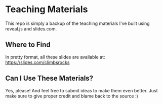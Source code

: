 # Teaching Materials

This repo is simply a backup of the teaching materials I've built using reveal.js and slides.com. 

## Where to Find
In pretty format, all these slides are available at: 
https://slides.com/climbsrocks

## Can I Use These Materials?
Yes, please!
And feel free to submit ideas to make them even better. 
Just make sure to give proper credit and blame back to the source :)

